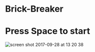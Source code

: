 # Brick-Breaker
# Press Space to start

![screen shot 2017-09-28 at 13 20 38](https://user-images.githubusercontent.com/28042665/30964152-7442002a-a450-11e7-97c1-8d3b28f0d896.png)
